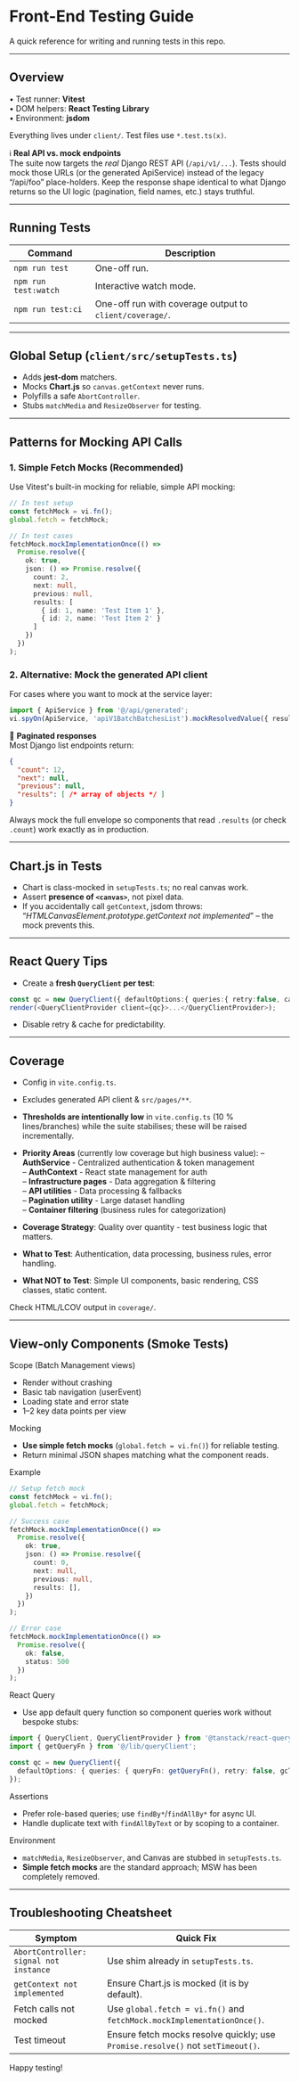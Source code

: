 # Front-End Testing Guide

A quick reference for writing and running tests in this repo.

---

## Overview

• Test runner: **Vitest**  
• DOM helpers: **React Testing Library**  
• Environment: **jsdom**

Everything lives under `client/`. Test files use `*.test.ts(x)`.

ℹ️ **Real API vs. mock endpoints**  
The suite now targets the *real* Django REST API (`/api/v1/...`).  Tests should
mock those URLs (or the generated ApiService) instead of the legacy “/api/foo”
place-holders.  Keep the response shape identical to what Django returns so the
UI logic (pagination, field names, etc.) stays truthful.

---

## Running Tests

| Command           | Description                                    |
|-------------------|------------------------------------------------|
| `npm run test`    | One-off run.                                   |
| `npm run test:watch` | Interactive watch mode.                     |
| `npm run test:ci` | One-off run with coverage output to `client/coverage/`. |

---

## Global Setup (`client/src/setupTests.ts`)

* Adds **jest-dom** matchers.
* Mocks **Chart.js** so `canvas.getContext` never runs.
* Polyfills a safe `AbortController`.
* Stubs `matchMedia` and `ResizeObserver` for testing.

---

## Patterns for Mocking API Calls

### 1. Simple Fetch Mocks (Recommended)
Use Vitest's built-in mocking for reliable, simple API mocking:

```ts
// In test setup
const fetchMock = vi.fn();
global.fetch = fetchMock;

// In test cases
fetchMock.mockImplementationOnce(() =>
  Promise.resolve({
    ok: true,
    json: () => Promise.resolve({
      count: 2,
      next: null,
      previous: null,
      results: [
        { id: 1, name: 'Test Item 1' },
        { id: 2, name: 'Test Item 2' }
      ]
    })
  })
);
```

### 2. Alternative: Mock the generated API client
For cases where you want to mock at the service layer:

```ts
import { ApiService } from '@/api/generated';
vi.spyOn(ApiService, 'apiV1BatchBatchesList').mockResolvedValue({ results: [] });
```

🚩 **Paginated responses**  
Most Django list endpoints return:

```json
{
  "count": 12,
  "next": null,
  "previous": null,
  "results": [ /* array of objects */ ]
}
```
Always mock the full envelope so components that read `.results` (or check `.count`)
work exactly as in production.

---

## Chart.js in Tests

* Chart is class-mocked in `setupTests.ts`; no real canvas work.
* Assert **presence of `<canvas>`**, not pixel data.
* If you accidentally call `getContext`, jsdom throws:  
  “*HTMLCanvasElement.prototype.getContext not implemented*” – the mock prevents this.

---

## React Query Tips

* Create a **fresh `QueryClient` per test**:

```ts
const qc = new QueryClient({ defaultOptions:{ queries:{ retry:false, cacheTime:0 } }});
render(<QueryClientProvider client={qc}>...</QueryClientProvider>);
```

* Disable retry & cache for predictability.

---

## Coverage

* Config in `vite.config.ts`.
* Excludes generated API client & `src/pages/**`.
* **Thresholds are intentionally low** in `vite.config.ts` (10 % lines/branches) while the suite stabilises; these will be raised incrementally.
* **Priority Areas** (currently low coverage but high business value):
  – **AuthService** - Centralized authentication & token management  
  – **AuthContext** - React state management for auth  
  – **Infrastructure pages** - Data aggregation & filtering  
  – **API utilities** - Data processing & fallbacks  
  – **Pagination utility** - Large dataset handling  
  – **Container filtering** (business rules for categorization)

* **Coverage Strategy**: Quality over quantity - test business logic that matters.
* **What to Test**: Authentication, data processing, business rules, error handling.
* **What NOT to Test**: Simple UI components, basic rendering, CSS classes, static content.

Check HTML/LCOV output in `coverage/`.

---

## View-only Components (Smoke Tests)

Scope (Batch Management views)
- Render without crashing
- Basic tab navigation (userEvent)
- Loading state and error state
- 1–2 key data points per view

Mocking
- **Use simple fetch mocks** (`global.fetch = vi.fn()`) for reliable testing.
- Return minimal JSON shapes matching what the component reads.

Example
```ts
// Setup fetch mock
const fetchMock = vi.fn();
global.fetch = fetchMock;

// Success case
fetchMock.mockImplementationOnce(() =>
  Promise.resolve({
    ok: true,
    json: () => Promise.resolve({
      count: 0,
      next: null,
      previous: null,
      results: [],
    })
  })
);

// Error case
fetchMock.mockImplementationOnce(() =>
  Promise.resolve({
    ok: false,
    status: 500
  })
);
```

React Query
- Use app default query function so component queries work without bespoke stubs:
```ts
import { QueryClient, QueryClientProvider } from '@tanstack/react-query';
import { getQueryFn } from '@/lib/queryClient';

const qc = new QueryClient({
  defaultOptions: { queries: { queryFn: getQueryFn(), retry: false, gcTime: 0 } },
});
```

Assertions
- Prefer role-based queries; use `findBy*`/`findAllBy*` for async UI.
- Handle duplicate text with `findAllByText` or by scoping to a container.

Environment
- `matchMedia`, `ResizeObserver`, and Canvas are stubbed in `setupTests.ts`.
- **Simple fetch mocks** are the standard approach; MSW has been completely removed.

---

## Troubleshooting Cheatsheet

| Symptom | Quick Fix |
|---------|-----------|
| `AbortController: signal not instance` | Use shim already in `setupTests.ts`. |
| `getContext not implemented` | Ensure Chart.js is mocked (it is by default). |
| Fetch calls not mocked | Use `global.fetch = vi.fn()` and `fetchMock.mockImplementationOnce()`. |
| Test timeout | Ensure fetch mocks resolve quickly; use `Promise.resolve()` not `setTimeout()`. |

Happy testing!
